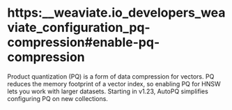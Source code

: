 # https:\_\_weaviate.io_developers_weaviate_configuration_pq-compression#enable-pq-compression

Product quantization (PQ) is a form of data compression for vectors. PQ reduces the memory footprint of a vector index, so enabling PQ for HNSW lets you work with larger datasets. Starting in v1.23, AutoPQ simplifies configuring PQ on new collections.
